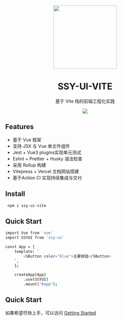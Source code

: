 <br>
<p align="center">
<img src="https://simpleicons.org/icons/github.svg" style="width:200px"/>
</p>
<h1 align="center">SSY-UI-VITE</h1>
<p align="center">
  基于 Vite 栈的前端工程化实践
</p>

<p align="center">
<img src="https://img.shields.io/github/license/ruoshuisa/Vitepress">
</p>

## Features

- 基于 Vue 框架
- 支持 JSX 与 Vue 单文件组件
- Jest + Vue3 plugins实现单元测试
- Eslint + Prettier + Husky 语法检查
- 采用 Rollup 构建
- Vitepress + Vercel 文档网站搭建
- 基于Action CI 实现持续集成与交付

## Install
```bash
 npm i ssy-ui-vite
```

## Quick Start
```bash
import Vue from 'vue'
import SSYUI from 'ssy-ui'

const App = {
    template: `
        <SButton color="blue">主要按钮</SButton>
    `,
    };

    createApp(App)
        .use(SSYUI)
        .mount("#app");
```

## Quick Start
如果希望尽快上手，可以访问 [Getting Started](https://vitepress-silk.vercel.app/)
